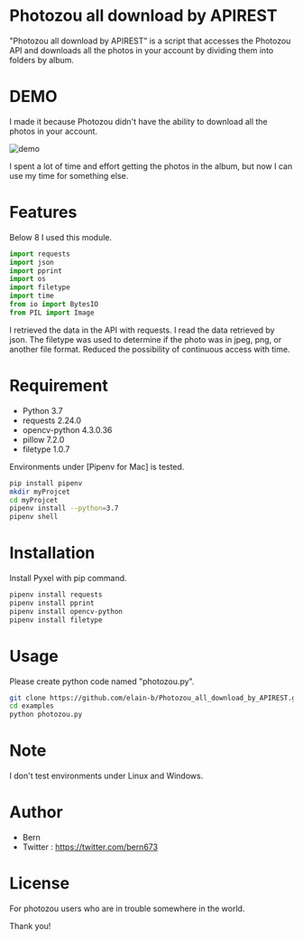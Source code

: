 # Photozou all download by APIREST

"Photozou all download by APIREST” is a script that accesses the Photozou API and downloads all the photos in your account by dividing them into folders by album.

# DEMO

I made it because Photozou didn't have the ability to download all the photos in your account.

![demo](https://user-images.githubusercontent.com/28686632/88244706-95199600-cccf-11ea-9904-4919ad95823f.gif)

I spent a lot of time and effort getting the photos in the album, but now I can use my time for something else.

# Features

Below 8 I used this module.

```python
import requests
import json
import pprint
import os
import filetype
import time
from io import BytesIO
from PIL import Image
```
I retrieved the data in the API with requests.
I read the data retrieved by json.
The filetype was used to determine if the photo was in jpeg, png, or another file format.
Reduced the possibility of continuous access with time.

# Requirement

* Python 3.7
* requests 2.24.0
* opencv-python 4.3.0.36
* pillow 7.2.0
* filetype 1.0.7

Environments under [Pipenv for Mac] is tested.

```bash
pip install pipenv 
mkdir myProjcet
cd myProjcet
pipenv install --python=3.7
pipenv shell
```

# Installation

Install Pyxel with pip command.

```bash
pipenv install requests
pipenv install pprint
pipenv install opencv-python
pipenv install filetype
```

# Usage

Please create python code named "photozou.py".

```bash
git clone https://github.com/elain-b/Photozou_all_download_by_APIREST.git
cd examples
python photozou.py
```

# Note

I don't test environments under Linux and Windows.

# Author

* Bern
* Twitter : https://twitter.com/bern673

# License

For photozou users who are in trouble somewhere in the world.

Thank you!
